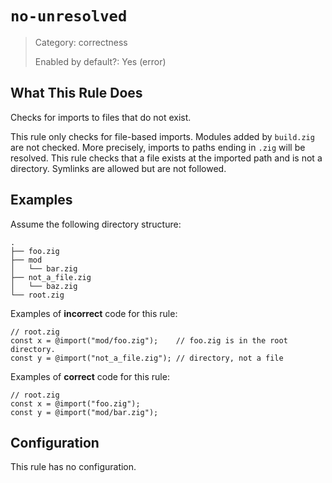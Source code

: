 # `no-unresolved`

> Category: correctness
>
> Enabled by default?: Yes (error)

## What This Rule Does

Checks for imports to files that do not exist.

This rule only checks for file-based imports. Modules added by `build.zig`
are not checked. More precisely, imports to paths ending in `.zig` will be
resolved. This rule checks that a file exists at the imported path and is
not a directory. Symlinks are allowed but are not followed.

## Examples

Assume the following directory structure:

```plaintext
.
├── foo.zig
├── mod
│   └── bar.zig
├── not_a_file.zig
│   └── baz.zig
└── root.zig
```

Examples of **incorrect** code for this rule:

```zig
// root.zig
const x = @import("mod/foo.zig");    // foo.zig is in the root directory.
const y = @import("not_a_file.zig"); // directory, not a file
```

Examples of **correct** code for this rule:

```zig
// root.zig
const x = @import("foo.zig");
const y = @import("mod/bar.zig");
```

## Configuration

This rule has no configuration.
